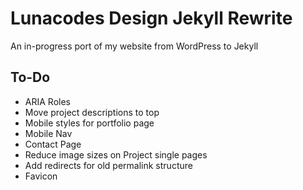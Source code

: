 # Lunacodes Design Jekyll Rewrite

An in-progress port of my website from WordPress to Jekyll

## To-Do

* ARIA Roles
* Move project descriptions to top
* Mobile styles for portfolio page
* Mobile Nav
* Contact Page
* Reduce image sizes on Project single pages
* Add redirects for old permalink structure
* Favicon
